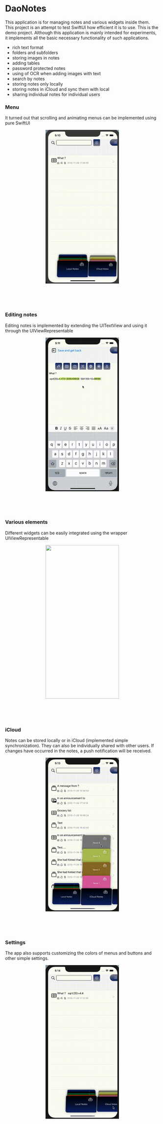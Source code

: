 # DaoNotes

This application is for managing notes and various widgets inside them. This project is an attempt to test SwiftUI how efficient it is to use. This is the demo project.
Although this application is mainly intended for experiments, it implements all the basic necessary functionality of such  applications.

* rich text format
* folders and subfolders
* storing images in notes
* adding tables
* password protected notes
* using of OCR when adding images with text 
* search by notes
* storing notes only locally
* storing notes in iCloud and sync them with local
* sharing individual notes for individual users

### Menu
It turned out that scrolling and animating menus can be implemented using pure SwiftUI

<p align="center">
  <img src="menu.gif"  width="240" height="500" >
</p>
<br/>
<br/>
<br/>

### Editing notes
Editing notes is implemented by extending the UITextView and using it through the UIViewRepresentable

<p align="center">
  <img src="edit_note.gif"  width="240" height="500" >
</p>
<br/>
<br/>
<br/>

### Various elements
Different widgets can be easily integrated using the wrapper UIViewRepresentable

<p align="center">
  <img src="edit_misc.gif"  width="240" height="500" >
</p>
<br/>
<br/>
<br/>

### iCloud
Notes can be stored locally or in iCloud (implemented simple synchronization). They can also be individually shared with other users. If changes have occurred in the notes, a push notification will be received.

<p align="center">
  <img src="icloud.gif"  width="240" height="500" >
</p>
<br/>
<br/>
<br/>

### Settings
The app also supports customizing the colors of menus and buttons and other simple settings.

<p align="center">
  <img src="colors.gif"  width="240" height="500" >
</p>


